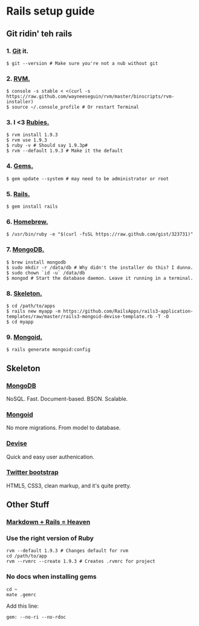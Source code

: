 # Rails setup guide
## Git ridin' teh rails
### 1. [Git](//git-scm.com/) it.

~~~.console
$ git --version # Make sure you're not a nub without git
~~~

### 2. [RVM.](//beginrescueend.com/)

~~~.console
$ console -s stable < <(curl -s https://raw.github.com/wayneeseguin/rvm/master/binscripts/rvm-installer)
$ source ~/.console_profile # Or restart Terminal
~~~

### 3. I <3 [Rubies.](//www.ruby-lang.org/en/)

~~~.console
$ rvm install 1.9.3
$ rvm use 1.9.3
$ ruby -v # Should say 1.9.3p#
$ rvm --default 1.9.3 # Make it the default
~~~

### 4. [Gems.](//rubygems.org/)

~~~.console
$ gem update --system # may need to be administrator or root
~~~

### 5. [Rails.](//rubyonrails.org/)

~~~.console
$ gem install rails
~~~

### 6. [Homebrew.](//mxcl.github.com/homebrew/)

~~~.console
$ /usr/bin/ruby -e "$(curl -fsSL https://raw.github.com/gist/323731)"
~~~

### 7. [MongoDB.](//www.mongodb.org/)

~~~.console
$ brew install mongodb
$ sudo mkdir -r /data/db # Why didn't the installer do this? I dunno.
$ sudo chown `id -u` /data/db
$ mongod # Start the database daemon. Leave it running in a terminal.
~~~

### 8. [Skeleton.](https://github.com/RailsApps/rails3-mongoid-devise/wiki/Tutorial)

~~~.console
$ cd /path/to/apps
$ rails new myapp -m https://github.com/RailsApps/rails3-application-templates/raw/master/rails3-mongoid-devise-template.rb -T -O
$ cd myapp
~~~

### 9. [Mongoid.](//mongoid.org/)

~~~.console
$ rails generate mongoid:config
~~~

## Skeleton

### [MongoDB](//www.mongodb.org/)
NoSQL. Fast. Document-based. BSON. Scalable.

### [Mongoid](//mongoid.org/)
No more migrations. From model to database.

### [Devise](//github.com/plataformatec/devise)
Quick and easy user authenication.

### [Twitter bootstrap](//twitter.github.com/bootstrap)
HTML5, CSS3, clean markup, and it's quite pretty.


## Other Stuff
### [Markdown + Rails = Heaven](http://railscasts.com/episodes/272-markdown-with-redcarpet)

### Use the right version of Ruby
~~~.console
rvm --default 1.9.3 # Changes default for rvm
cd /path/to/app
rvm --rvmrc --create 1.9.3 # Creates .rvmrc for project
~~~

### No docs when installing gems
~~~.console
cd ~
mate .gemrc
~~~

Add this line:

~~~.console
gem: --no-ri --no-rdoc
~~~